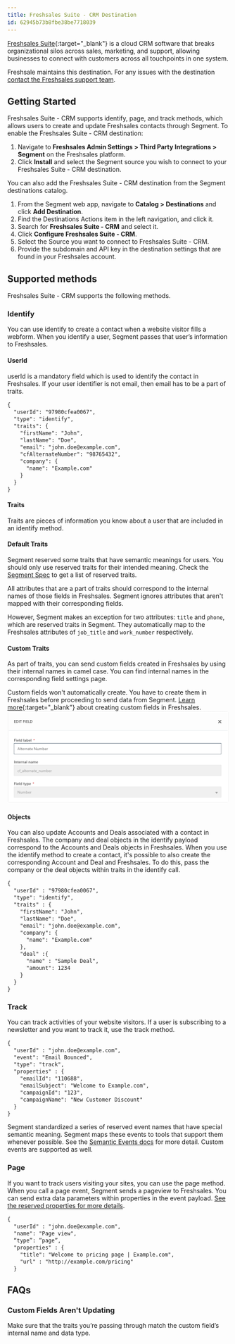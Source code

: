 ```yaml
---
title: Freshsales Suite - CRM Destination
id: 62945b73b8fbe38be7718039
---
```


[Freshsales Suite](https://www.freshworks.com/crm/suite/){:target="_blank"} is a cloud CRM software that breaks organizational silos across sales, marketing, and support, allowing businesses to connect with customers across all touchpoints in one system.

Freshsale maintains this destination. For any issues with the destination [contact the Freshsales support team](mailto:support@freshsales.io).

## Getting Started

Freshsales Suite - CRM supports identify, page, and track methods, which allows users to create and update Freshsales contacts through Segment. To enable the Freshsales Suite - CRM destination: 
1. Navigate to **Freshsales Admin Settings > Third Party Integrations > Segment** on the Freshsales platform. 
2. Click **Install** and select the Segment source you wish to connect to your Freshsales Suite - CRM destination. 

You can also add the Freshsales Suite - CRM destination from the Segment destinations catalog. 
1. From the Segment web app, navigate to **Catalog > Destinations** and click **Add Destination**.
2. Find the Destinations Actions item in the left navigation, and click it.
3. Search for **Freshsales Suite - CRM** and select it. 
4. Click **Configure Freshsales Suite - CRM**. 
5. Select the Source you want to connect to Freshsales Suite - CRM.
6. Provide the subdomain and API key in the destination settings that are found in your Freshsales account. 


## Supported methods

Freshsales Suite - CRM supports the following methods.


### Identify

You can use identify to create a contact when a website visitor fills a webform. When you identify a user, Segment passes that user’s information to Freshsales.


#### UserId

userId is a mandatory field which is used to identify the contact in Freshsales. If your user identifier is not email, then email has to be a part of traits.

```json=
{
  "userId": "97980cfea0067",
  "type": "identify",
  "traits": {
    "firstName": "John",
    "lastName": "Doe",
    "email": "john.doe@example.com",
    "cfAlternateNumber": "98765432",
    "company": {
      "name": "Example.com"
    }
  }
}

```

#### Traits

Traits are pieces of information you know about a user that are included in an identify method.

#### Default Traits

Segment reserved some traits that have semantic meanings for users. You should only use reserved traits for their intended meaning. Check the [Segment Spec](/docs/connections/spec/identify/#traits) to get a list of reserved traits.


All attributes that are a part of traits should correspond to the internal names of those fields in Freshsales. Segment ignores attributes that aren't mapped with their corresponding fields. 

However, Segment makes an exception for two attributes: `title` and `phone`, which are reserved traits in Segment. They automatically map to the Freshsales attributes of `job_title` and `work_number` respectively.

#### Custom Traits

As part of traits, you can send custom fields created in Freshsales by using their internal names in camel case. You can find internal names in the corresponding field settings page. 

Custom fields won't automatically create. You have to create them in Freshsales before proceeding to send data from Segment. [Learn more](https://crmsupport.freshworks.com/en/support/solutions/articles/50000002389-how-to-create-custom-fields-for-contacts-accounts-and-deals-){:target="_blank"} about creating custom fields in Freshsales.
![A screenshot of the Freshsales edit field popup, with a custom field, Alternate Number, present](images/custom-traits.png)


#### Objects

You can also update Accounts and Deals associated with a contact in Freshsales. The company and deal objects in the identify payload correspond to the Accounts and Deals objects in Freshsales. When you use the identify method to create a contact, it's possible to also create the corresponding Account and Deal and Freshsales. To do this, pass the company or the deal objects within traits in the identify call.

```json=
{
  "userId" : "97980cfea0067",
  "type": "identify",
  "traits" : {
    "firstName": "John",
    "lastName": "Doe",
    "email": "john.doe@example.com",
    "company": {
      "name": "Example.com"
    },
    "deal" :{
      "name" : "Sample Deal",
      "amount": 1234
    }
  }
}
```

### Track

You can track activities of your website visitors. If a user is subscribing to a newsletter and you want to track it, use the track method.

```json=
{
  "userId" : "john.doe@example.com",
  "event": "Email Bounced",
  "type": "track",
  "properties" : {
    "emailId": "110688",
    "emailSubject": "Welcome to Example.com",
    "campaignId": "123",
    "campaignName": "New Customer Discount"
  }
}
```

Segment standardized a series of reserved event names that have special semantic meaning. Segment maps these events to tools that support them whenever possible. See the [Semantic Events docs](/docs/connections/spec/semantic) for more detail. Custom events are supported as well.

### Page

If you want to track users visiting your sites, you can use the page method. When you call a page event, Segment sends a pageview to Freshsales. You can send extra data parameters within properties in the event payload. [See the reserved properties for more details](/docs/connections/spec/page/#properties).

```json=
{
  "userId" : "john.doe@example.com",
  "name": "Page view",
  “type”: ”page”, 
  "properties" : {
    "title": "Welcome to pricing page | Example.com",
    "url" : "http://example.com/pricing"
  }
```

## FAQs

### Custom Fields Aren't Updating

Make sure that the traits you’re passing through match the custom field’s internal name and data type.
